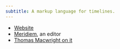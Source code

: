 ```yaml
---
subtitle: A markup language for timelines.
---
```

- [Website](https://markwhen.com/)
- [Meridiem](https://meridiem.markwhen.com/), an editor
- [Thomas Macwright on it](https://macwright.com/2025/04/16/markwhen-and-meridiem-are-great.html)
